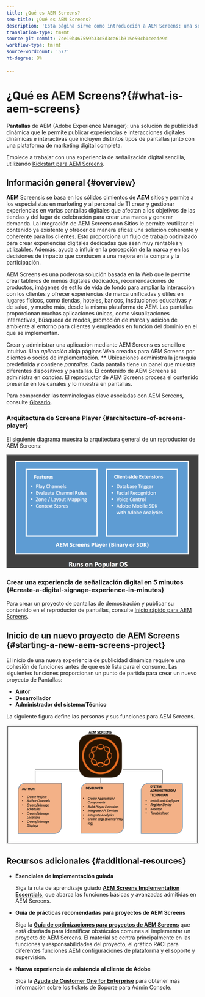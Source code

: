 ```yaml
---
title: ¿Qué es AEM Screens?
seo-title: ¿Qué es AEM Screens?
description: 'Esta página sirve como introducción a AEM Screens: una solución de publicidad dinámica que le permite publicar experiencias digitales dinámicas e interactivas e interacciones que involucran distintos tipos de pantallas junto con una plataforma de marketing digital completa. Proporciona una visión general de la arquitectura Screens con diferentes funciones involucradas en el desarrollo del proyecto.'
translation-type: tm+mt
source-git-commit: 7ce10b467559b33c5d3ca61b315e50cb1ceade9d
workflow-type: tm+mt
source-wordcount: '577'
ht-degree: 8%

---
```



# ¿Qué es AEM Screens?{#what-is-aem-screens}

**Pantallas**  de AEM (Adobe Experience Manager): una solución de publicidad dinámica que le permite publicar experiencias e interacciones digitales dinámicas e interactivas que incluyen distintos tipos de pantallas junto con una plataforma de marketing digital completa.

Empiece a trabajar con una experiencia de señalización digital sencilla, utilizando [Kickstart para AEM Screens](kickstart-for-aem-screens.md).

## Información general {#overview}

**AEM** Screensis se basa en los sólidos cimientos de  ***AEM*** sitios y permite a los especialistas en marketing y al personal de TI crear y gestionar experiencias en varias pantallas digitales que afectan a los objetivos de las tiendas y del lugar de celebración para crear una marca y generar demanda. La integración de AEM Screens con Sitios le permite reutilizar el contenido ya existente y ofrecer de manera eficaz una solución coherente y coherente para los clientes. Esto proporciona un flujo de trabajo optimizado para crear experiencias digitales dedicadas que sean muy rentables y utilizables. Además, ayuda a influir en la percepción de la marca y en las decisiones de impacto que conducen a una mejora en la compra y la participación.

AEM Screens es una poderosa solución basada en la Web que le permite crear tableros de menús digitales dedicados, recomendaciones de productos, imágenes de estilo de vida de fondo para ampliar la interacción con los clientes y ofrecer experiencias de marca unificadas y útiles en lugares físicos, como tiendas, hoteles, bancos, instituciones educativas y de salud, y mucho más, desde la misma plataforma de AEM. Las pantallas proporcionan muchas aplicaciones únicas, como visualizaciones interactivas, búsqueda de modos, promoción de marca y adición de ambiente al entorno para clientes y empleados en función del dominio en el que se implementan.

Crear y administrar una aplicación mediante AEM Screens es sencillo e intuitivo. Una *aplicación* aloja páginas Web creadas para AEM Screens por clientes o socios de implementación. ** Ubicaciones administra la jerarquía predefinida y contiene  *pantallas*. Cada pantalla tiene un panel que muestra diferentes dispositivos y pantallas. El contenido de AEM Screens se administra en *canales*. El reproductor de AEM Screens procesa el contenido presente en los canales y lo muestra en pantallas.

Para comprender las terminologías clave asociadas con AEM Screens, consulte [Glosario](screens-glossary.md).

### Arquitectura de Screens Player {#architecture-of-screens-player}

El siguiente diagrama muestra la arquitectura general de un reproductor de AEM Screens:

![chlimage_1-29](assets/chlimage_1-29.png)

### Crear una experiencia de señalización digital en 5 minutos {#create-a-digital-signage-experience-in-minutes}

Para crear un proyecto de pantallas de demostración y publicar su contenido en el reproductor de pantallas, consulte [Inicio rápido para AEM Screens](kickstart-for-aem-screens.md).

## Inicio de un nuevo proyecto de AEM Screens {#starting-a-new-aem-screens-project}

El inicio de una nueva experiencia de publicidad dinámica requiere una cohesión de funciones antes de que esté lista para el consumo. Las siguientes funciones proporcionan un punto de partida para crear un nuevo proyecto de Pantallas:

* **Autor**
* **Desarrollador**
* **Administrador del sistema/Técnico**

La siguiente figura define las personas y sus funciones para AEM Screens.

![chlimage_1-30](assets/chlimage_1-30.png)


## Recursos adicionales {#additional-resources}

* **Esenciales de implementación guiada**

   Siga la ruta de aprendizaje guiado **[AEM Screens Implementation Essentials](https://guided.adobe.com/?launch=AEM-7a#recommended/solutions/experience-manager)**, que abarca las funciones básicas y avanzadas admitidas en AEM Screens.

* **Guía de prácticas recomendadas para proyectos de AEM Screens**

   Siga la **[Guía de optimizaciones para proyectos de AEM Screens](https://docs.adobe.com/content/help/es-ES/experience-manager-screens/using/about-guide.html)** que está diseñada para identificar obstáculos comunes al implementar un proyecto de AEM Screens. El material se centra principalmente en las funciones y responsabilidades del proyecto, el gráfico RACI para diferentes funciones AEM configuraciones de plataforma y el soporte y supervisión.

* **Nueva experiencia de asistencia al cliente de Adobe**

   Siga la **[Ayuda de Customer One for Enterprise](https://docs.adobe.com/content/help/en/customer-one/using/home.htmlhome.html#)** para obtener más información sobre los tickets de Soporte para Admin Console.
